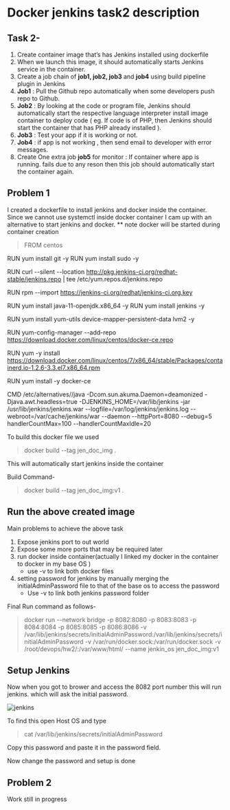 # Docker jenkins task2 description
## Task 2-
1.  Create container image that’s has Jenkins installed using dockerfile
2.  When we launch this image, it should automatically starts Jenkins service in the container.
3.  Create a job chain of  **job1, job2, job3**  and  **job4** using build pipeline plugin in Jenkins
4.  **Job1**  : Pull the Github repo automatically when some developers push repo to Github.
5.  **Job2**  : By looking at the code or program file, Jenkins should automatically start the respective language interpreter install image container to deploy code ( eg. If code is of PHP, then Jenkins should start the container that has PHP already installed ).
6.  **Job3** : Test your app if it is working or not.
7.  **Job4**  : if app is not working , then send email to developer with error messages.
8.  Create One extra job  **job5**  for monitor : If container where app is running. fails due to any reson then this job should automatically start the container again.

## Problem 1

I created a dockerfile to install jenkins and docker inside the container. Since we cannot use systemctl inside docker container I cam up with an alternative to start jenkins and docker.
** note docker will be started during container creation
>FROM centos


RUN yum install git -y
RUN yum install sudo -y 

RUN curl --silent --location http://pkg.jenkins-ci.org/redhat-stable/jenkins.repo | tee /etc/yum.repos.d/jenkins.repo

RUN rpm --import https://jenkins-ci.org/redhat/jenkins-ci.org.key


RUN yum install java-11-openjdk.x86_64 -y
RUN yum install jenkins -y

RUN yum install yum-utils device-mapper-persistent-data lvm2 -y

RUN yum-config-manager --add-repo  https://download.docker.com/linux/centos/docker-ce.repo

RUN yum -y install https://download.docker.com/linux/centos/7/x86_64/stable/Packages/containerd.io-1.2.6-3.3.el7.x86_64.rpm


RUN yum install -y docker-ce

CMD /etc/alternatives//java -Dcom.sun.akuma.Daemon=deamonized -Djava.awt.headless=true -DJENKINS_HOME=/var/lib/jenkins -jar /usr/lib/jenkins/jenkins.war --logfile=/var/log/jenkins/jenkins.log --webroot=/var/cache/jenkins/war --daemon --httpPort=8080 --debug=5 handlerCountMax=100 --handlerCountMaxIdle=20 


To build this docker file we used 
> docker build --tag jen_doc_img .

This will automatically start jenkins inside the container


Build Command-
> docker build --tag jen_doc_img:v1 .

## Run the above created image
Main problems to achieve the above task

 1. Expose jenkins port to out world
 2. Expose some more ports that may be required later
 3. run docker inside container(actually I linked my docker in the container to docker in my base OS )
    * use -v to link both docker files
 4. setting password for jenkins by manually merging the initialAdminPassword file to that of the base os to access the password
    * Use -v to link both jenkins password folder
 

Final Run command as follows- 
> docker run --network bridge -p 8082:8080 -p 8083:8083 -p 8084:8084 -p 8085:8085 -p 8086:8086 -v /var/lib/jenkins/secrets/initialAdminPassword:/var/lib/jenkins/secrets/initialAdminPassword -v /var/run/docker.sock:/var/run/docker.sock -v /root/devops/hw2/:/var/www/html/ --name jenkin_os jen_doc_img:v1

 

## Setup Jenkins 
Now when you got to brower and access the 8082 port number 
this will run jenkins. which will ask the initial password.

![jenkins](https://github.com/narayanhari/JenkinsDocker_Task2/blob/master/jen.png)

To find this open Host OS and type
> cat /var/lib/jenkins/secrets/initialAdminPassword

Copy this password and paste it in the password field.

Now change the password and setup is done

## Problem 2

Work still in progress
